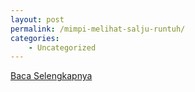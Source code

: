 ```yaml
---
layout: post
permalink: /mimpi-melihat-salju-runtuh/
categories:
    - Uncategorized
---
```


[Baca Selengkapnya](/02)